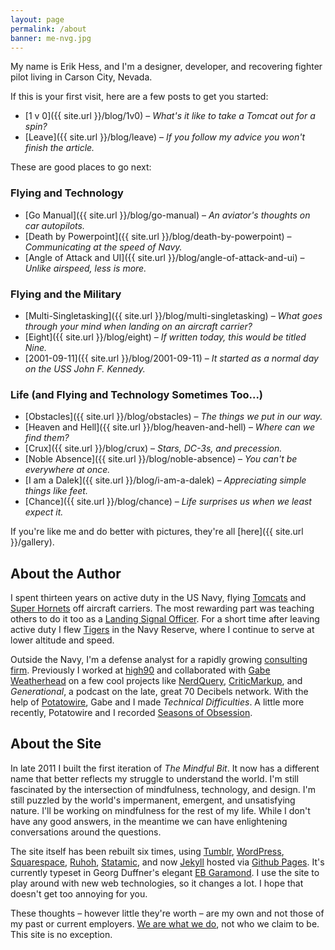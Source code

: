 ```yaml
---
layout: page
permalink: /about
banner: me-nvg.jpg
---
```

My name is Erik Hess, and I'm a designer, developer, and recovering fighter pilot living in Carson City, Nevada. 

If this is your first visit, here are a few posts to get you started:

* [1 v 0]({{ site.url }}/blog/1v0) &ndash; *What's it like to take a Tomcat out for a spin?*
* [Leave]({{ site.url }}/blog/leave) &ndash; *If you follow my advice you won't finish the article.*

These are good places to go next:

### Flying and Technology

* [Go Manual]({{ site.url }}/blog/go-manual) &ndash; *An aviator's thoughts on car autopilots.*
* [Death by Powerpoint]({{ site.url }}/blog/death-by-powerpoint) &ndash; *Communicating at the speed of Navy.*
* [Angle of Attack and UI]({{ site.url }}/blog/angle-of-attack-and-ui) &ndash; *Unlike airspeed, less is more.*

### Flying and the Military

* [Multi-Singletasking]({{ site.url }}/blog/multi-singletasking) &ndash; *What goes through your mind when landing on an aircraft carrier?*
* [Eight]({{ site.url }}/blog/eight) &ndash; *If written today, this would be titled Nine.*
* [2001-09-11]({{ site.url }}/blog/2001-09-11) &ndash; *It started as a normal day on the USS John F. Kennedy.*

### Life (and Flying and Technology Sometimes Too...)

* [Obstacles]({{ site.url }}/blog/obstacles) &ndash; *The things we put in our way.*
* [Heaven and Hell]({{ site.url }}/blog/heaven-and-hell) &ndash; *Where can we find them?*
* [Crux]({{ site.url }}/blog/crux) &ndash; *Stars, DC-3s, and precession.*
* [Noble Absence]({{ site.url }}/blog/noble-absence) &ndash; *You can't be everywhere at once.*
* [I am a Dalek]({{ site.url }}/blog/i-am-a-dalek) &ndash; *Appreciating simple things like feet.*
* [Chance]({{ site.url }}/blog/chance) &ndash; *Life surprises us when we least expect it.*

If you're like me and do better with pictures, they're all [here]({{ site.url }}/gallery).

## About the Author

I spent thirteen years on active duty in the US Navy, flying [Tomcats](http://en.wikipedia.org/wiki/F-14_Tomcat) and [Super Hornets](http://en.wikipedia.org/wiki/Boeing_F/A-18E/F_Super_Hornet) off aircraft carriers. The most rewarding part was teaching others to do it too as a [Landing Signal Officer](https://en.wikipedia.org/wiki/Landing_signal_officer). For a short time after leaving active duty I flew [Tigers](https://en.wikipedia.org/wiki/Northrop_F-5) in the Navy Reserve, where I continue to serve at lower altitude and speed.

Outside the Navy, I'm a defense analyst for a rapidly growing [consulting firm](http://2circleinc.com). Previously I worked at [high90](http://high90.com) and collaborated with [Gabe Weatherhead](http://macdrifter.com) on a few cool projects like [NerdQuery](http://nerdquery.com), [CriticMarkup](http://criticmarkup.com), and *Generational*, a podcast on the late, great 70 Decibels network. With the help of [Potatowire](http://with.thegra.in), Gabe and I made *Technical Difficulties*. A little more recently, Potatowire and I recorded [Seasons of Obsession](http://seasons.fm).

## About the Site

In late 2011 I built the first iteration of *The Mindful Bit*. It now has a different name that better reflects my struggle to understand the world. I'm still fascinated by the intersection of mindfulness, technology, and design. I'm still puzzled by the world's impermanent, emergent, and unsatisfying nature. I'll be working on mindfulness for the rest of my life. While I don't have any good answers, in the meantime we can have enlightening conversations around the questions.

The site itself has been rebuilt six times, using [Tumblr](http://tumblr.com), [WordPress](http://wordpress.org), [Squarespace](http://squarespace.com), [Ruhoh](http://ruhoh.com), [Statamic](http://statamic.com), and now [Jekyll](http://jekyllrb.com/) hosted via [Github Pages](https://pages.github.com/). It's currently typeset in Georg Duffner's elegant [EB Garamond](http://www.georgduffner.at/ebgaramond/). I use the site to play around with new web technologies, so it changes a lot. I hope that doesn't get too annoying for you.

These thoughts &ndash; however little they're worth &ndash; are my own and not those of my past or current employers. [We are what we do](https://www.uuworld.org/articles/zen-koan-baizhangs-fox), not who we claim to be. This site is no exception.
